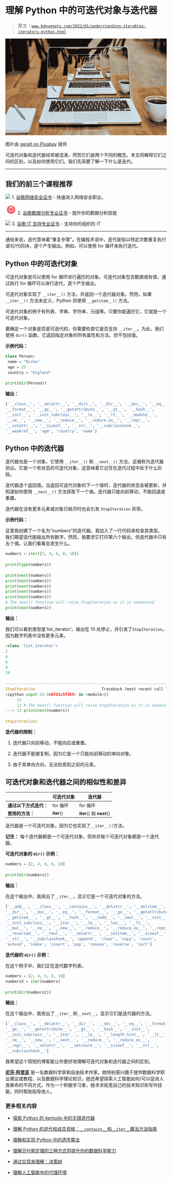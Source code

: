 # 理解 Python 中的可迭代对象与迭代器

> 原文：[`www.kdnuggets.com/2022/01/understanding-iterables-iterators-python.html`](https://www.kdnuggets.com/2022/01/understanding-iterables-iterators-python.html)

![理解 Python 中的可迭代对象与迭代器](img/f687a94152e04fa892eb31852b49e233.png)

图片由 [geralt on Pixabay](https://pixabay.com/users/geralt-9301/) 提供

可迭代对象和迭代器经常被混淆，然而它们是两个不同的概念。本文将解释它们之间的区别，以及如何使用它们。我们先简要了解一下什么是迭代。

* * *

## 我们的前三个课程推荐

![](img/0244c01ba9267c002ef39d4907e0b8fb.png) 1\. [谷歌网络安全证书](https://www.kdnuggets.com/google-cybersecurity) - 快速进入网络安全职业。

![](img/e225c49c3c91745821c8c0368bf04711.png) 2\. [谷歌数据分析专业证书](https://www.kdnuggets.com/google-data-analytics) - 提升你的数据分析技能

![](img/0244c01ba9267c002ef39d4907e0b8fb.png) 3\. [谷歌 IT 支持专业证书](https://www.kdnuggets.com/google-itsupport) - 支持你的组织的 IT

* * *

通俗来说，迭代意味着“重复步骤”。在编程术语中，迭代是指以特定次数重复执行语句/代码块，逐个产生输出。例如，可以使用 for 循环来执行迭代。

## Python 中的可迭代对象

可迭代对象是可以使用 for 循环进行遍历的对象。可迭代对象包含数据或有值，通过执行 for 循环可以进行迭代，逐个产生输出。

可迭代对象实现了 `__iter__()` 方法，并返回一个迭代器对象。然而，如果 `__iter__()` 方法未定义，Python 将使用 `__getitem__()` 方法。

可迭代对象的例子有列表、字典、字符串、元组等。只要你能遍历它，它就是一个可迭代对象。

要确定一个对象是否是可迭代的，你需要检查它是否支持 `__iter__`。为此，我们使用 `dir()` 函数，它返回指定对象的所有属性和方法，但不包括值。

**示例代码：**

```py
class Person:
 name = "Nisha"
 age = 25
 country = "England"

print(dir(Person))
```

**输出：**

```py
['__class__', '__delattr__', '__dict__', '__dir__', '__doc__', '__eq__', 
'__format__', '__ge__', '__getattribute__', '__gt__', '__hash__', 
'__init__', '__init_subclass__', '__le__', '__lt__', '__module__', 
'__ne__', '__new__', '__reduce__', '__reduce_ex__', '__repr__', 
'__setattr__', '__sizeof__', '__str__', '__subclasshook__', 
'__weakref__', 'age', 'country', 'name']
```

## Python 中的迭代器

迭代器也是一个对象，它使用 `__iter__()` 和 `__next__()` 方法，这被称为迭代器协议。它是一个有状态的可迭代对象，这意味着它记住在迭代过程中处于什么阶段。

迭代器逐个返回值。当返回可迭代对象的下一个值时，迭代器的状态会被更新，并知道如何使用 `__next__()` 方法获取下一个值。迭代器只能向前移动，不能回退或重置。

迭代器在没有更多元素或对象已耗尽时也会引发 `StopIteration` 异常。

**示例代码：**

这里我创建了一个名为“numbers”的迭代器。我加入了一行代码来检查其类型。我们期望迭代能输出所有数字。然而，我要求它打印第六个输出，但迭代器中只有五个值。让我们看看会发生什么。

```py
numbers = iter([2, 4, 6, 8, 10])

print(type(numbers))

print(next(numbers))
print(next(numbers))
print(next(numbers))
print(next(numbers))
print(next(numbers))
# The next() function will raise StopIteration as it is exhausted
print(next(numbers))
```

**输出：**

我们可以看到类型是‘list_iterator’。输出在 10 处停止，并引发了`StopIteration`，因为数字列表中没有更多元素。

```py
<class 'list_iterator'>
2
4
6
8
10

---------------------------------------------------------------------------
StopIteration                             Traceback (most recent call last)
<ipython-input-15-0cb721c5f355> in <module>()
     11 
     12 # The bext() function will raise StopIteration as it is exhausted
---> 13 print(next(numbers))

StopIteration:
```

**迭代器的限制：**

1.  迭代器只向前移动，不能向后或重置。

1.  迭代器不能被复制，因为它是一个只能向前移动的单向对象。

1.  由于其单向方向，无法检索到之前的元素。

## 可迭代对象和迭代器之间的相似性和差异

|  | **可迭代对象** | **迭代器** |
| --- | --- | --- |
| **通过以下方式迭代：** | for 循环 | for 循环 |
| **使用的方法：** | __iter__() | __iter__() 和 __next__() |

迭代器是一个可迭代对象，因为它也实现了`__iter__()`方法。

**记住：** 每个迭代器都是一个可迭代对象，但并非每个可迭代对象都是一个迭代器。

**可迭代对象的 `dir()` 示例：**

```py
numbers = [2, 4, 6, 8, 10]

print(dir(numbers))
```

**输出：**

在这个输出中，我突出了`__iter__`，显示它是一个可迭代对象的方法。

```py
['__add__', '__class__', '__contains__', '__delattr__', '__delitem__', 
'__dir__', '__doc__', '__eq__', '__format__', '__ge__', '__getattribute__', 
'__getitem__', '__gt__', '__hash__', '__iadd__', '__imul__', '__init__', 
'__init_subclass__', '__iter__', '__le__', '__len__', '__lt__', 
'__mul__', '__ne__', '__new__', '__reduce__', '__reduce_ex__', '__repr__', 
'__reversed__', '__rmul__', '__setattr__', '__setitem__', '__sizeof__', 
'__str__', '__subclasshook__', 'append', 'clear', 'copy', 'count', 
'extend', 'index', 'insert', 'pop', 'remove', 'reverse', 'sort']
```

**迭代器的 `dir()` 示例：**

在这个例子中，我们正在迭代数字列表。

```py
numbers = [2, 4, 6, 8, 10]
numbers2 = iter(numbers)

print(dir(numbers2))
```

**输出：**

在这个输出中，我突出了`__iter__`和`__next__`，显示它们是迭代器的方法。

```py
['__class__', '__delattr__', '__dir__', '__doc__', '__eq__', '__format__', 
'__ge__', '__getattribute__', '__gt__', '__hash__', '__init__', 
'__init_subclass__', '__iter__', '__le__', '__length_hint__', '__lt__', 
'__ne__', '__new__', '__next__', '__reduce__', '__reduce_ex__', 
'__repr__', '__setattr__', '__setstate__', '__sizeof__', '__str__', 
'__subclasshook__']
```

我希望这个简短的博客能让你更好地理解可迭代对象和迭代器之间的区别。

**[尼莎·阿里亚](https://www.linkedin.com/in/nisha-arya-ahmed/)** 是一名数据科学家和自由技术作家。她特别感兴趣于提供数据科学职业建议或教程，以及数据科学理论知识。她还希望探索人工智能如何/可以促进人类寿命的不同方式。作为一个积极学习者，她寻求拓宽自己的技术知识和写作技能，同时帮助指导他人。

### 更多相关内容

+   [探索 Python 的 itertools 中的无限迭代器](https://www.kdnuggets.com/exploring-infinite-iterators-in-python-itertools)

+   [理解 Python 的迭代和成员资格：`__contains__`和`__iter__`魔法方法指南](https://www.kdnuggets.com/understanding-pythons-iteration-and-membership-a-guide-to-__contains__-and-__iter__-magic-methods)

+   [理解和实现 Python 中的遗传算法](https://www.kdnuggets.com/understanding-and-implementing-genetic-algorithms-in-python)

+   [理解贝叶斯定理的三种方式将提升你的数据科学能力](https://www.kdnuggets.com/2022/06/3-ways-understanding-bayes-theorem-improve-data-science.html)

+   [通过实现来理解：决策树](https://www.kdnuggets.com/2023/02/understanding-implementing-decision-tree.html)

+   [理解人工智能中的代理环境](https://www.kdnuggets.com/2022/05/understanding-agent-environment-ai.html)
